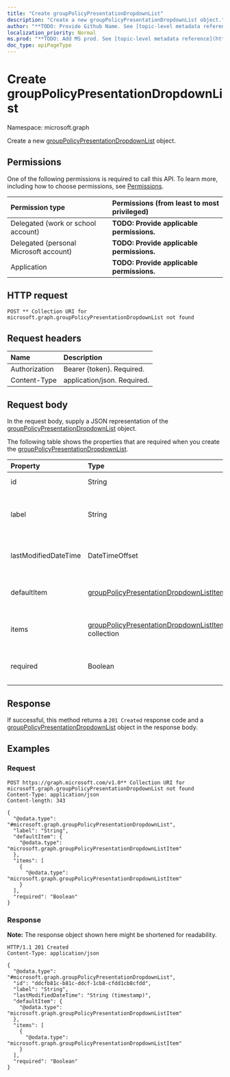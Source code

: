 ```yaml
---
title: "Create groupPolicyPresentationDropdownList"
description: "Create a new groupPolicyPresentationDropdownList object."
author: "**TODO: Provide Github Name. See [topic-level metadata reference](https://msgo.azurewebsites.net/add/document/guidelines/metadata.html#topic-level-metadata)**"
localization_priority: Normal
ms.prod: "**TODO: Add MS prod. See [topic-level metadata reference](https://msgo.azurewebsites.net/add/document/guidelines/metadata.html#topic-level-metadata)**"
doc_type: apiPageType
---
```


# Create groupPolicyPresentationDropdownList
Namespace: microsoft.graph



Create a new [groupPolicyPresentationDropdownList](../resources/grouppolicypresentationdropdownlist.md) object.

## Permissions
One of the following permissions is required to call this API. To learn more, including how to choose permissions, see [Permissions](/graph/permissions-reference).

|Permission type|Permissions (from least to most privileged)|
|:---|:---|
|Delegated (work or school account)|**TODO: Provide applicable permissions.**|
|Delegated (personal Microsoft account)|**TODO: Provide applicable permissions.**|
|Application|**TODO: Provide applicable permissions.**|

## HTTP request

<!-- {
  "blockType": "ignored"
}
-->
``` http
POST ** Collection URI for microsoft.graph.groupPolicyPresentationDropdownList not found
```

## Request headers
|Name|Description|
|:---|:---|
|Authorization|Bearer {token}. Required.|
|Content-Type|application/json. Required.|

## Request body
In the request body, supply a JSON representation of the [groupPolicyPresentationDropdownList](../resources/grouppolicypresentationdropdownlist.md) object.

The following table shows the properties that are required when you create the [groupPolicyPresentationDropdownList](../resources/grouppolicypresentationdropdownlist.md).

|Property|Type|Description|
|:---|:---|:---|
|id|String|**TODO: Add Description** Inherited from [entity](../resources/entity.md)|
|label|String|Localized text label for any presentation entity. The default value is empty. Inherited from [groupPolicyPresentation](../resources/grouppolicypresentation.md)|
|lastModifiedDateTime|DateTimeOffset|The date and time the entity was last modified. Inherited from [groupPolicyPresentation](../resources/grouppolicypresentation.md)|
|defaultItem|[groupPolicyPresentationDropdownListItem](../resources/grouppolicypresentationdropdownlistitem.md)|Localized string value identifying the default choice of the list of items.|
|items|[groupPolicyPresentationDropdownListItem](../resources/grouppolicypresentationdropdownlistitem.md) collection|Represents a set of localized display names and their associated values.|
|required|Boolean|Requirement to enter a value in the parameter box. The default value is false.|



## Response

If successful, this method returns a `201 Created` response code and a [groupPolicyPresentationDropdownList](../resources/grouppolicypresentationdropdownlist.md) object in the response body.

## Examples

### Request
<!-- {
  "blockType": "request",
  "name": "create_grouppolicypresentationdropdownlist_from_"
}
-->
``` http
POST https://graph.microsoft.com/v1.0** Collection URI for microsoft.graph.groupPolicyPresentationDropdownList not found
Content-Type: application/json
Content-length: 343

{
  "@odata.type": "#microsoft.graph.groupPolicyPresentationDropdownList",
  "label": "String",
  "defaultItem": {
    "@odata.type": "microsoft.graph.groupPolicyPresentationDropdownListItem"
  },
  "items": [
    {
      "@odata.type": "microsoft.graph.groupPolicyPresentationDropdownListItem"
    }
  ],
  "required": "Boolean"
}
```


### Response
**Note:** The response object shown here might be shortened for readability.
<!-- {
  "blockType": "response",
  "truncated": true,
  "@odata.type": "microsoft.graph.groupPolicyPresentationDropdownList"
}
-->
``` http
HTTP/1.1 201 Created
Content-Type: application/json

{
  "@odata.type": "#microsoft.graph.groupPolicyPresentationDropdownList",
  "id": "ddcfb81c-b81c-ddcf-1cb8-cfdd1cb8cfdd",
  "label": "String",
  "lastModifiedDateTime": "String (timestamp)",
  "defaultItem": {
    "@odata.type": "microsoft.graph.groupPolicyPresentationDropdownListItem"
  },
  "items": [
    {
      "@odata.type": "microsoft.graph.groupPolicyPresentationDropdownListItem"
    }
  ],
  "required": "Boolean"
}
```

